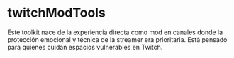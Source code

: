 # twitchModTools

Este toolkit nace de la experiencia directa como mod en canales donde la protección emocional y técnica de la streamer era prioritaria. Está pensado para quienes cuidan espacios vulnerables en Twitch.
